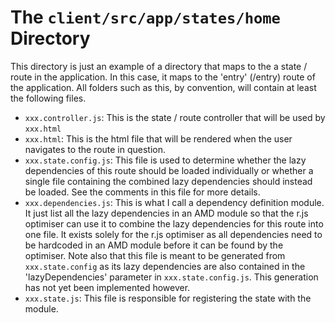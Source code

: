 The `client/src/app/states/home` Directory
===============

This directory is just an example of a directory that maps to the a state / route in the application. In this case, it maps to the 'entry' (/entry) route of the application.
All folders such as this, by convention, will contain at least the following files.

* `xxx.controller.js`: This is the state / route controller that will be used by `xxx.html`
* `xxx.html`: This is the html file that will be rendered when the user navigates to the route in question.
* `xxx.state.config.js`: This file is used to determine whether the lazy dependencies of this route should be loaded individually or whether a
single file containing the combined lazy dependencies should instead be loaded. See the comments in this file for more details.
* `xxx.dependencies.js`: This is what I call a dependency definition module. It just list all the lazy dependencies in an AMD module so that
the r.js optimiser can use it to combine the lazy dependencies for this route into one file. It exists solely for the r.js optimiser as all
dependencies need to be hardcoded in an AMD module before it can be found by the optimiser. Note also that this file is meant to be generated
from `xxx.state.config` as its lazy dependencies are also contained in the 'lazyDependencies' parameter in `xxx.state.config.js`.
This generation has not yet been implemented however.
* `xxx.state.js`: This file is responsible for registering the state with the module.